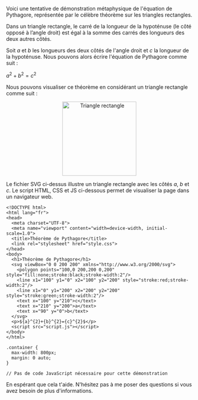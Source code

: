 Voici une tentative de démonstration métaphysique de l'équation de Pythagore, représentée par le célèbre théorème sur les triangles rectangles.

$\text{Dans un triangle rectangle, le carré de la longueur de la hypoténuse (le côté opposé à l'angle droit) est égal à la somme des carrés des longueurs des deux autres côtés.}$

Soit $a$ et $b$ les longueurs des deux côtés de l'angle droit et $c$ la longueur de la hypoténuse. Nous pouvons alors écrire l'équation de Pythagore comme suit :

${a}^{2}+{b}^{2}={c}^{2}$

Nous pouvons visualiser ce théorème en considérant un triangle rectangle comme suit :

<p align="center">
  <img src="triangle.svg" alt="Triangle rectangle" width="200">
</p>

Le fichier SVG ci-dessus illustre un triangle rectangle avec les côtés $a$, $b$ et $c$. Le script HTML, CSS et JS ci-dessous permet de visualiser la page dans un navigateur web.

<pre lang="html"><code>&lt;!DOCTYPE html&gt;
&lt;html lang="fr"&gt;
&lt;head&gt;
  &lt;meta charset="UTF-8"&gt;
  &lt;meta name="viewport" content="width=device-width, initial-scale=1.0"&gt;
  &lt;title&gt;Théorème de Pythagore&lt;/title&gt;
  &lt;link rel="stylesheet" href="style.css"&gt;
&lt;/head&gt;
&lt;body&gt;
  &lt;h1&gt;Théorème de Pythagore&lt;/h1&gt;
  &lt;svg viewBox="0 0 200 200" xmlns="http://www.w3.org/2000/svg"&gt;
    &lt;polygon points="100,0 200,200 0,200" style="fill:none;stroke:black;stroke-width:2"/&gt;
    &lt;line x1="100" y1="0" x2="100" y2="200" style="stroke:red;stroke-width:2"/&gt;
    &lt;line x1="0" y1="200" x2="200" y2="200" style="stroke:green;stroke-width:2"/&gt;
    &lt;text x="100" y="210"&gt;c&lt;/text&gt;
    &lt;text x="210" y="200"&gt;a&lt;/text&gt;
    &lt;text x="90" y="0"&gt;b&lt;/text&gt;
  &lt;/svg&gt;
  &lt;p&gt;${a}^{2}+{b}^{2}={c}^{2}$&lt;/p&gt;
  &lt;script src="script.js"&gt;&lt;/script&gt;
&lt;/body&gt;
&lt;/html>
</code></pre>

<pre lang="css"><code>.container {
  max-width: 800px;
  margin: 0 auto;
}
</code></pre>

<pre lang="js"><code>// Pas de code JavaScript nécessaire pour cette démonstration
</code></pre>

En espérant que cela t'aide. N'hésitez pas à me poser des questions si vous avez besoin de plus d'informations.